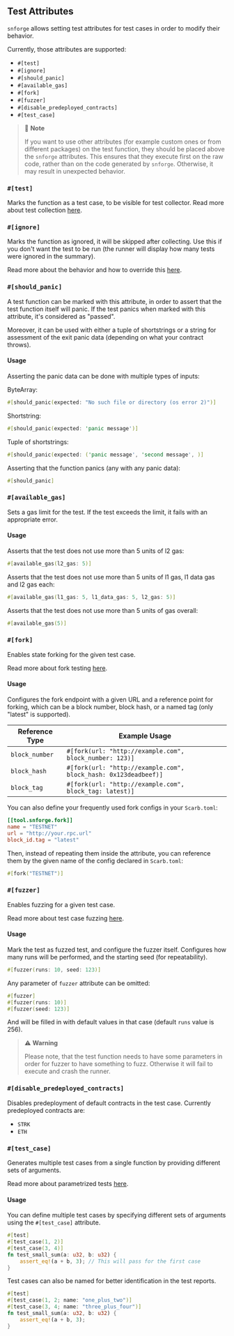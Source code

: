 ## Test Attributes

`snforge` allows setting test attributes for test cases in order to modify their behavior.

Currently, those attributes are supported:

- `#[test]`
- `#[ignore]`
- `#[should_panic]`
- `#[available_gas]`
- `#[fork]`
- `#[fuzzer]`
- `#[disable_predeployed_contracts]`
- `#[test_case]`

> 📝 **Note**
>
> If you want to use other attributes (for example custom ones or from different packages) on the test function, they should be placed above the `snforge` attributes.
> This ensures that they execute first on the raw code, rather than on the code generated by `snforge`. Otherwise, it may result in unexpected behavior.

### `#[test]`

Marks the function as a test case, to be visible for test collector.
Read more about test collection [here](./test-collection.md).

### `#[ignore]`

Marks the function as ignored, it will be skipped after collecting.
Use this if you don't want the test to be run (the runner will display how many tests were ignored in the summary).

Read more about the behavior and how to override
this [here](./testing.md#ignoring-some-tests-unless-specifically-requested).

### `#[should_panic]`

A test function can be marked with this attribute, in order to assert that the test function itself will panic.
If the test panics when marked with this attribute, it's considered as "passed".

Moreover, it can be used with either a tuple of shortstrings or a string for assessment of the exit panic data
(depending on what your contract throws).

#### Usage

Asserting the panic data can be done with multiple types of inputs:

ByteArray:

```rust
#[should_panic(expected: "No such file or directory (os error 2)")]
```

Shortstring:

```rust
#[should_panic(expected: 'panic message')]
```

Tuple of shortstrings:

```rust
#[should_panic(expected: ('panic message', 'second message', )]
```

Asserting that the function panics (any with any panic data):

```rust
#[should_panic]
```

### `#[available_gas]`

Sets a gas limit for the test.
If the test exceeds the limit, it fails with an appropriate error.

#### Usage

Asserts that the test does not use more than 5 units of l2 gas:

```rust
#[available_gas(l2_gas: 5)]
```

Asserts that the test does not use more than 5 units of l1 gas, l1 data gas and l2 gas each:

```rust
#[available_gas(l1_gas: 5, l1_data_gas: 5, l2_gas: 5)]
```

Asserts that the test does not use more than 5 units of gas overall:

```rust
#[available_gas(5)]
```

### `#[fork]`

Enables state forking for the given test case.

Read more about fork testing [here](../snforge-advanced-features/fork-testing.md).

#### Usage

Configures the fork endpoint with a given URL and a reference point for forking, which can be a block number, block
hash, or a named tag (only "latest" is supported).

| Reference Type | Example Usage                                                   |
|----------------|-----------------------------------------------------------------|
| `block_number` | `#[fork(url: "http://example.com", block_number: 123)]`         |
| `block_hash`   | `#[fork(url: "http://example.com", block_hash: 0x123deadbeef)]` |
| `block_tag`    | `#[fork(url: "http://example.com", block_tag: latest)]`         |

You can also define your frequently used fork configs in your `Scarb.toml`:

```toml
[[tool.snforge.fork]]
name = "TESTNET"
url = "http://your.rpc.url"
block_id.tag = "latest"
```

Then, instead of repeating them inside the attribute, you can reference them by the given name of the config declared
in `Scarb.toml`:

```rust
#[fork("TESTNET")] 
```

### `#[fuzzer]`

Enables fuzzing for a given test case.

Read more about test case fuzzing [here](../snforge-advanced-features/fuzz-testing.md).

#### Usage

Mark the test as fuzzed test, and configure the fuzzer itself.
Configures how many runs will be performed, and the starting seed (for repeatability).

```rust
#[fuzzer(runs: 10, seed: 123)]
```

Any parameter of `fuzzer` attribute can be omitted:

```rust
#[fuzzer]
#[fuzzer(runs: 10)]
#[fuzzer(seed: 123)]
```

And will be filled in with default values in that case (default `runs` value is 256).

> ⚠️ **Warning**
>
> Please note, that the test function needs to have some parameters in order for fuzzer to have something to fuzz.
> Otherwise it will fail to execute and crash the runner. 

### `#[disable_predeployed_contracts]`

Disables predeployment of default contracts in the test case.
Currently predeployed contracts are:
- `STRK`
- `ETH`

### `#[test_case]`

Generates multiple test cases from a single function by providing different sets of arguments.

Read more about parametrized tests [here](../snforge-advanced-features/parametrized-testing.md).

#### Usage

You can define multiple test cases by specifying different sets of arguments using the `#[test_case]` attribute.

```rust
#[test]
#[test_case(1, 2)]
#[test_case(3, 4)]
fn test_small_sum(a: u32, b: u32) {
    assert_eq!(a + b, 3); // This will pass for the first case
}
```

Test cases can also be named for better identification in the test reports.

```rust
#[test]
#[test_case(1, 2; name: "one_plus_two")]
#[test_case(3, 4; name: "three_plus_four")]
fn test_small_sum(a: u32, b: u32) {
    assert_eq!(a + b, 3);
}
```

